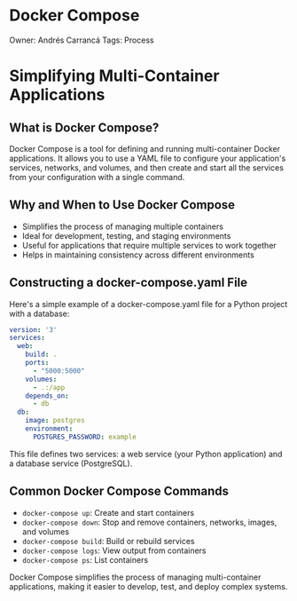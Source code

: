 # Docker Compose

Owner: Andrés Carrancá
Tags: Process

# Simplifying Multi-Container Applications

## What is Docker Compose?

Docker Compose is a tool for defining and running multi-container Docker applications. It allows you to use a YAML file to configure your application's services, networks, and volumes, and then create and start all the services from your configuration with a single command.

## Why and When to Use Docker Compose

- Simplifies the process of managing multiple containers
- Ideal for development, testing, and staging environments
- Useful for applications that require multiple services to work together
- Helps in maintaining consistency across different environments

## Constructing a docker-compose.yaml File

Here's a simple example of a docker-compose.yaml file for a Python project with a database:

```yaml
version: '3'
services:
  web:
    build: .
    ports:
      - "5000:5000"
    volumes:
      - .:/app
    depends_on:
      - db
  db:
    image: postgres
    environment:
      POSTGRES_PASSWORD: example
```

This file defines two services: a web service (your Python application) and a database service (PostgreSQL).

## Common Docker Compose Commands

- `docker-compose up`: Create and start containers
- `docker-compose down`: Stop and remove containers, networks, images, and volumes
- `docker-compose build`: Build or rebuild services
- `docker-compose logs`: View output from containers
- `docker-compose ps`: List containers

Docker Compose simplifies the process of managing multi-container applications, making it easier to develop, test, and deploy complex systems.